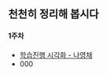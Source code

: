 ## 천천히 정리해 봅시다

#### 1주차
- [학습진행 시각화 - 나영채](https://github.com/lunaB/keras_study/blob/master/01_study.ipynb)
- 000
